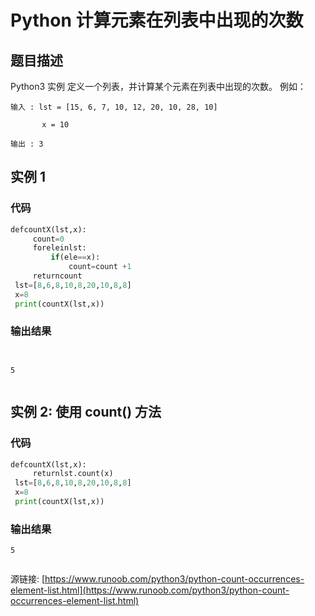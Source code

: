 # Python 计算元素在列表中出现的次数

## 题目描述
Python3 实例
定义一个列表，并计算某个元素在列表中出现的次数。
例如：
```
输入 : lst = [15, 6, 7, 10, 12, 20, 10, 28, 10]
       x = 10
输出 : 3 
```

## 实例 1
### 代码
```python
defcountX(lst,x):
     count=0
     foreleinlst:
         if(ele==x):
             count=count +1
     returncount
 lst=[8,6,8,10,8,20,10,8,8]
 x=8
 print(countX(lst,x))
```
### 输出结果
```

5

```
## 实例 2: 使用 count() 方法
### 代码
```python
defcountX(lst,x):
     returnlst.count(x)
 lst=[8,6,8,10,8,20,10,8,8]
 x=8
 print(countX(lst,x))
```
### 输出结果
```
5

```
源链接: [https://www.runoob.com/python3/python-count-occurrences-element-list.html](https://www.runoob.com/python3/python-count-occurrences-element-list.html)